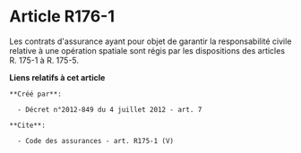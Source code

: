 # Article R176-1

Les contrats d'assurance ayant pour objet de garantir la responsabilité civile relative à une opération spatiale sont régis
par les dispositions des articles R. 175-1 à R. 175-5.

**Liens relatifs à cet article**

	**Créé par**:

	  - Décret n°2012-849 du 4 juillet 2012 - art. 7

	**Cite**:

	  - Code des assurances - art. R175-1 (V)
